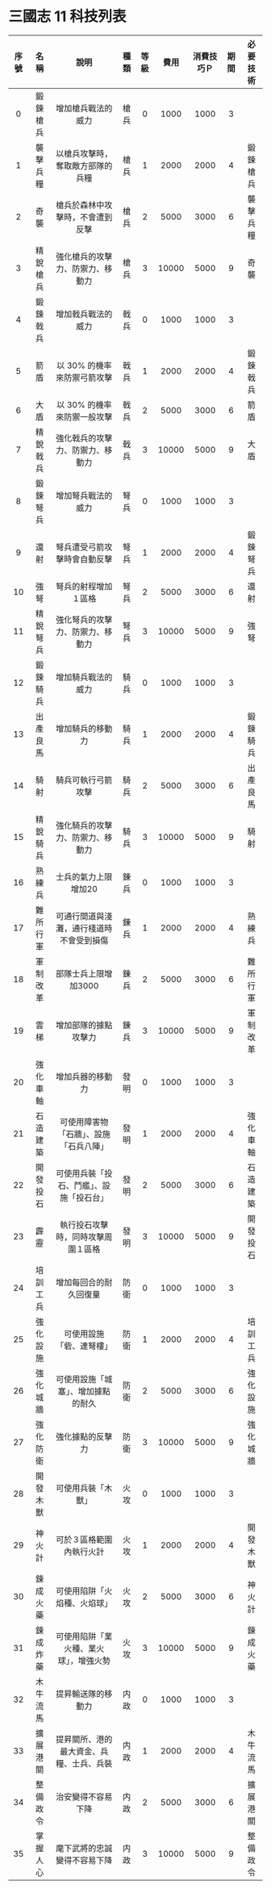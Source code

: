 # 三國志 11 科技列表

|序號|名稱|說明|種類|等級|費用|消費技巧Ｐ|期間|必要技術|
|:-:|:-:|:-:|:-:|:-:|:-:|:-:|:-:|:-:|
| 0|鍛鍊槍兵|增加槍兵戰法的威力|槍兵|0|1000|1000|3||
| 1|襲擊兵糧|以槍兵攻擊時，奪取敵方部隊的兵糧|槍兵|1|2000|2000|4|鍛鍊槍兵|
| 2|奇襲|槍兵於森林中攻擊時，不會遭到反擊|槍兵|2|5000|3000|6|襲擊兵糧|
| 3|精銳槍兵|強化槍兵的攻擊力、防禦力、移動力|槍兵|3|10000|5000|9|奇襲|
| 4|鍛鍊戟兵|增加戟兵戰法的威力|戟兵|0|1000|1000|3||
| 5|箭盾|以 30% 的機率來防禦弓箭攻擊|戟兵|1|2000|2000|4|鍛鍊戟兵|
| 6|大盾|以 30% 的機率來防禦一般攻擊|戟兵|2|5000|3000|6|箭盾|
| 7|精銳戟兵|強化戟兵的攻擊力、防禦力、移動力|戟兵|3|10000|5000|9|大盾|
| 8|鍛鍊弩兵|增加弩兵戰法的威力|弩兵|0|1000|1000|3||
| 9|還射|弩兵遭受弓箭攻擊時會自動反擊|弩兵|1|2000|2000|4|鍛鍊弩兵|
|10|強弩|弩兵的射程增加１區格|弩兵|2|5000|3000|6|還射|
|11|精銳弩兵|強化弩兵的攻擊力、防禦力、移動力|弩兵|3|10000|5000|9|強弩|
|12|鍛鍊騎兵|增加騎兵戰法的威力|騎兵|0|1000|1000|3||
|13|出產良馬|增加騎兵的移動力|騎兵|1|2000|2000|4|鍛鍊騎兵|
|14|騎射|騎兵可執行弓箭攻擊|騎兵|2|5000|3000|6|出產良馬|
|15|精銳騎兵|強化騎兵的攻擊力、防禦力、移動力|騎兵|3|10000|5000|9|騎射|
|16|熟練兵|士兵的氣力上限增加20|錬兵|0|1000|1000|3||
|17|難所行軍|可通行間道與淺灘，通行棧道時不會受到損傷|錬兵|1|2000|2000|4|熟練兵|
|18|軍制改革|部隊士兵上限增加3000|錬兵|2|5000|3000|6|難所行軍|
|19|雲梯|增加部隊的據點攻擊力|錬兵|3|10000|5000|9|軍制改革|
|20|強化車軸|增加兵器的移動力|發明|0|1000|1000|3||
|21|石造建築|可使用障害物「石牆」、設施「石兵八陣」|發明|1|2000|2000|4|強化車軸|
|22|開發投石|可使用兵裝「投石、鬥艦」、設施「投石台」|發明|2|5000|3000|6|石造建築|
|23|霹靂|執行投石攻擊時，同時攻擊周圍１區格|發明|3|10000|5000|9|開發投石|
|24|培訓工兵|增加每回合的耐久回復量|防衛|0|1000|1000|3||
|25|強化設施|可使用設施「砦、連弩樓」|防衛|1|2000|2000|4|培訓工兵|
|26|強化城牆|可使用設施「城塞」、增加據點的耐久|防衛|2|5000|3000|6|強化設施|
|27|強化防衛|強化據點的反擊力|防衛|3|10000|5000|9|強化城牆|
|28|開發木獸|可使用兵裝「木獸」|火攻|0|1000|1000|3||
|29|神火計|可於３區格範圍內執行火計|火攻|1|2000|2000|4|開發木獸|
|30|鍊成火藥|可使用陷阱「火焰種、火焰球」|火攻|2|5000|3000|6|神火計|
|31|鍊成炸藥|可使用陷阱「業火種、業火球」，增強火勢|火攻|3|10000|5000|9|鍊成火藥|
|32|木牛流馬|提昇輸送隊的移動力|内政|0|1000|1000|3||
|33|擴展港關|提昇關所、港的最大資金、兵糧、士兵、兵裝|内政|1|2000|2000|4|木牛流馬|
|34|整備政令|治安變得不容易下降|内政|2|5000|3000|6|擴展港關|
|35|掌握人心|麾下武將的忠誠變得不容易下降|内政|3|10000|5000|9|整備政令|
